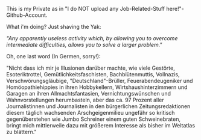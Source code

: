 This is my Private as in "I do NOT upload any Job-Related-Stuff here!"-Github-Account.

What i'm doing?
Just shaving the Yak:

*"Any apparently useless activity which, by allowing you to overcome intermediate difficulties, allows you to solve a larger problem."*

Oh, one last word (In Germen, sorry!):

"Nicht dass ich mir je Illusionen darüber machte, wie viele Gestörte, Esoteriktrottel, Gemütlichkeitsfaschisten, Bachblütenmuttis, Vollnazis, Verschwörungsgläubige, "Deutschland"-Brüller, Feuerabendeugeniker und Homöopathiehippies in ihren Hobbykellern, Wirtshaushinterzimmern und Garagen an ihren Allmachtsfantasien, Vernichtungswünschen und Wahnvorstellungen herumbasteln, aber das ca. 97 Prozent aller Journalistinnen und Journalisten in den bürgerlichen Zeitungsredaktionen diesem täglich wachsenden Arschgeigenmilieu ungefähr so kritisch gegenüberstehen wie Jumbo Schreiner einem guten Schweinebraten, bringt mich mittlerweile dazu mit größerem Interesse als bisher im Weltatlas zu blättern."
<!---
datenklo/datenklo is a ✨ special ✨ repository because its `README.md` (this file) appears on your GitHub profile.
You can click the Preview link to take a look at your changes.
--->
